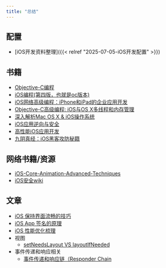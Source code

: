 ```yaml
---
title: "总结"
---
```


## 配置

- [iOS开发资料整理]({{< relref "2025-07-05-iOS开发配置" >}})

## 书籍

- [Objective-C编程](https://book.douban.com/subject/19962787/)
- [iOS编程(第四版，也就是oc版本)](https://book.douban.com/subject/26287812/)
- [iOS网络高级编程：iPhone和iPad的企业应用开发](https://book.douban.com/subject/25919485/)
- [Objective-C高级编程: iOS与OS X多线程和内存管理](https://book.douban.com/subject/24720270/)
- [深入解析Mac OS X & iOS操作系统](https://book.douban.com/subject/25870206/)
- [iOS应用逆向与安全](https://book.douban.com/subject/30239776/)
- [高性能iOS应用开发](https://book.douban.com/subject/27013752/)
- [九阴真经：iOS黑客攻防秘籍](https://book.douban.com/subject/34658682/)

## 网络书籍/资源

- [iOS-Core-Animation-Advanced-Techniques](https://zsisme.gitbooks.io/ios-/content/)
- [iOS安全wiki](https://wizardforcel.gitbooks.io/ios-sec-wiki/content/index.html)

## 文章

- [iOS 保持界面流畅的技巧](https://blog.ibireme.com/2015/11/12/smooth_user_interfaces_for_ios/)
- [iOS App 签名的原理](https://wereadteam.github.io/2017/03/13/Signature/)
- [iOS 性能优化梳理](https://github.com/skyming/iOS-Performance-Optimization)
- 视图
  - [setNeedsLayout VS layoutIfNeeded](https://github.com/pro648/tips/wiki/setNeedsLayout-VS-layoutIfNeeded)
- 事件传递和响应相关
  - [事件传递和响应链（Responder Chain](https://github.com/pro648/tips/wiki/%E4%BA%8B%E4%BB%B6%E4%BC%A0%E9%80%92%E5%92%8C%E5%93%8D%E5%BA%94%E9%93%BE%EF%BC%88Responder-Chain%EF%BC%89)